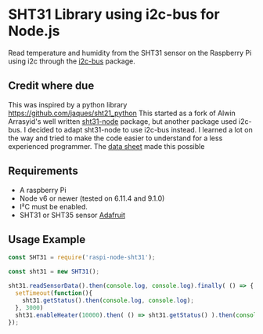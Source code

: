 SHT31 Library using i2c-bus for Node.js
=======================================

Read temperature and humidity from the SHT31 sensor on the Raspberry Pi using i2c through the [i2c-bus](https://github.com/fivdi/i2c-bus) package.

## Credit where due
This was inspired by a python library https://github.com/jaques/sht21_python
This started as a fork of Alwin Arrasyid's well written [sht31-node](https://github.com/alwint3r/sht31-node) package, but another package used i2c-bus. I decided to adapt sht31-node to use i2c-bus instead. I learned a lot on the way and tried to make the code easier to understand for a less experienced programmer.
The [data sheet](http://www.mouser.com/ds/2/682/Sensirion_Humidity_Sensors_SHT3x_Datasheet_digital-1145192.pdf) made this possible

## Requirements
* A raspberry Pi
* Node v6 or newer (tested on 6.11.4 and 9.1.0)
* I²C must be enabled.
* SHT31 or SHT35 sensor [Adafruit](https://www.adafruit.com/product/2857)

## Usage Example
```js
const SHT31 = require('raspi-node-sht31');

const sht31 = new SHT31();

sht31.readSensorData().then(console.log, console.log).finally( () => {
  setTimeout(function(){
    sht31.getStatus().then(console.log, console.log);
  }, 3000)
  sht31.enableHeater(10000).then( () => sht31.getStatus() ).then(console.log, console.log);
});
```
